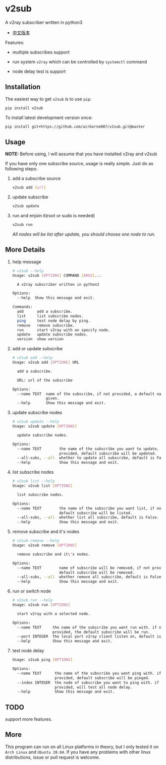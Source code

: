 # v2sub

A v2ray subscriber written in python3

* [中文版本](./README_CN.md)

Features:

- multiple subscribes support

- run system `v2ray` which can be controlled by `systemctl` command

- node delay test is support

## Installation

The easiest way to get `v2sub` is to use `pip`:

```bash
pip install v2sub
```

To install latest development version once:

```bash
pip install git+https://github.com/airborne007/v2sub.git@master
```

## Usage

**NOTE:** Before using, I will assume that you have installed v2ray and v2sub

If you have only one subscribe source, usage is really simple. Just do as
following steps:

1. add a subscribe source

    ```bash
    v2sub add [url]
   ```

2. update subscribe

    ```bash
    v2sub update
   ```

3. run and enjoin it(root or sudo is needed)

    ```bash
    v2sub run
   ```

   *All nodes will be list after update, you should choose one node to run.*

## More Details

1. help message

    ```bash
    # v2sub --help
    Usage: v2sub [OPTIONS] COMMAND [ARGS]...

      A v2ray subscriber written in python3

    Options:
      --help  Show this message and exit.

    Commands:
      add      add a subscribe.
      list     list subscribe nodes.
      ping     test node delay by ping.
      remove   remove subscribe.
      run      start v2ray with an specify node.
      update   update subscribe nodes.
      version  show version
    ```

2. add or update subscribe

    ```bash
    # v2sub add --help
    Usage: v2sub add [OPTIONS] URL

      add a subscribe.

      URL: url of the subscribe

    Options:
      --name TEXT  name of the subscribe, if not provided, a default name will be
                   given.
      --help       Show this message and exit.
   ```

3. update subscribe nodes

    ```bash
    # v2sub update --help
    Usage: v2sub update [OPTIONS]

      update subscribe nodes.

    Options:
      --name TEXT        the name of the subscribe you want to update, if not
                         provided, default subscribe will be updated.
      --all-subs, --all  whether to update all subscribe, default is False.
      --help             Show this message and exit.
   ```

4. list subscribe nodes

    ```bash
    # v2sub list --help
    Usage: v2sub list [OPTIONS]

      list subscribe nodes.

    Options:
      --name TEXT        the name of the subscribe you want list, if not provided,
                         default subscribe will be listed.
      --all-subs, --all  whether list all subscribe, default is False.
      --help             Show this message and exit.
    ```

5. remove subscribe and it's nodes

    ```bash
    # v2sub remove --help
    Usage: v2sub remove [OPTIONS]

      remove subscribe and it\'s nodes.

    Options:
      --name TEXT        name of subscribe will be removed, if not provided,
                         default subscribe will be removed.
      --all-subs, --all  whether remove all subscribe, default is False.
      --help             Show this message and exit.
      ```

6. run or switch node

    ```bash
    # v2sub run --help
    Usage: v2sub run [OPTIONS]

      start v2ray with a selected node.

    Options:
      --name TEXT     the name of the subscribe you want run with. if not
                      provided, the default subscribe will be run.
      --port INTEGER  the local port v2ray client listen on, default is 1080
      --help          Show this message and exit.
   ```

7. test node delay

    ```bash
    Usage: v2sub ping [OPTIONS]

    Options:
      --name TEXT      the name of the subscribe you want ping with. if not
                       provided, default subscribe will be pinged.
      --index INTEGER  the node of subscribe you want to ping with. if not
                       provided, will test all node delay.
      --help           Show this message and exit.
    ```

## TODO

support more features.

## More

This program can run on all Linux platforms in theory, but I only tested it on
`Arch Linux` and `Ubuntu 20.04`. If you have any problems with other linux distributions, issue or
pull request is welcome.
